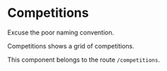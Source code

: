 # Competitions

Excuse the poor naming convention.

Competitions shows a grid of competitions.

This component belongs to the route `/competitions`.

